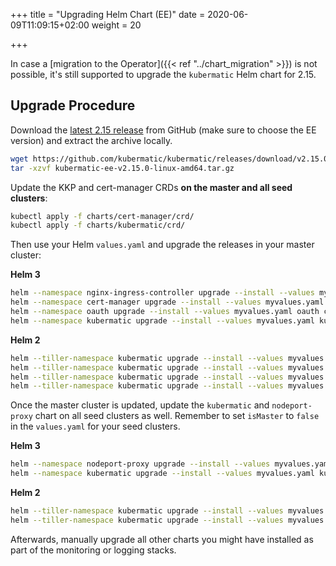 +++
title = "Upgrading Helm Chart (EE)"
date = 2020-06-09T11:09:15+02:00
weight = 20

+++

In case a [migration to the Operator]({{< ref "../chart_migration" >}}) is not possible, it's still
supported to upgrade the `kubermatic` Helm chart for 2.15.

## Upgrade Procedure

Download the [latest 2.15 release](https://github.com/kubermatic/kubermatic/releases) from GitHub
(make sure to choose the EE version) and extract the archive locally.

```bash
wget https://github.com/kubermatic/kubermatic/releases/download/v2.15.0/kubermatic-ee-v2.15.0-linux-amd64.tar.gz
tar -xzvf kubermatic-ee-v2.15.0-linux-amd64.tar.gz
```

Update the KKP and cert-manager CRDs **on the master and all seed clusters**:

```bash
kubectl apply -f charts/cert-manager/crd/
kubectl apply -f charts/kubermatic/crd/
```

Then use your Helm `values.yaml` and upgrade the releases in your master cluster:

**Helm 3**

```bash
helm --namespace nginx-ingress-controller upgrade --install --values myvalues.yaml nginx-ingress-controller charts/nginx-ingress-controller/
helm --namespace cert-manager upgrade --install --values myvalues.yaml cert-manager charts/cert-manager/
helm --namespace oauth upgrade --install --values myvalues.yaml oauth charts/oauth/
helm --namespace kubermatic upgrade --install --values myvalues.yaml kubermatic charts/kubermatic/
```

**Helm 2**

```bash
helm --tiller-namespace kubermatic upgrade --install --values myvalues.yaml --namespace nginx-ingress-controller nginx-ingress-controller charts/nginx-ingress-controller/
helm --tiller-namespace kubermatic upgrade --install --values myvalues.yaml --namespace cert-manager cert-manager charts/cert-manager/
helm --tiller-namespace kubermatic upgrade --install --values myvalues.yaml --namespace oauth oauth charts/oauth/
helm --tiller-namespace kubermatic upgrade --install --values myvalues.yaml --namespace kubermatic kubermatic charts/kubermatic/
```

Once the master cluster is updated, update the `kubermatic` and `nodeport-proxy` chart on all seed clusters
as well. Remember to set `isMaster` to `false` in the `values.yaml` for your seed clusters.

**Helm 3**

```bash
helm --namespace nodeport-proxy upgrade --install --values myvalues.yaml nodeport-proxy charts/nodeport-proxy/
helm --namespace kubermatic upgrade --install --values myvalues.yaml kubermatic charts/kubermatic/
```

**Helm 2**

```bash
helm --tiller-namespace kubermatic upgrade --install --values myvalues.yaml --namespace nodeport-proxy nodeport-proxy charts/nodeport-proxy/
helm --tiller-namespace kubermatic upgrade --install --values myvalues.yaml --namespace kubermatic kubermatic charts/kubermatic/
```

Afterwards, manually upgrade all other charts you might have installed as part of the monitoring or logging
stacks.
